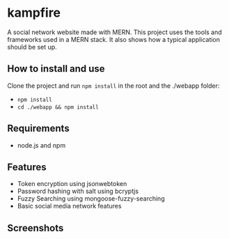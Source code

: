 # kampfire
A social network website made with MERN. This project uses the tools and frameworks used in a MERN stack. It also shows how a typical application should be set up.

## How to install and use
Clone the project and run `npm install` in the root and the ./webapp folder:
- `npm install`
- `cd ./webapp && npm install`

## Requirements
- node.js and npm

## Features
- Token encryption using jsonwebtoken
- Password hashing with salt using bcryptjs
- Fuzzy Searching using mongoose-fuzzy-searching
- Basic social media network features

## Screenshots

